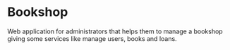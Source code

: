 # Bookshop
Web application for administrators that helps them to manage a bookshop giving some services like manage users, books and loans.
